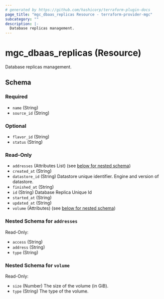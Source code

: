 ```yaml
---
# generated by https://github.com/hashicorp/terraform-plugin-docs
page_title: "mgc_dbaas_replicas Resource - terraform-provider-mgc"
subcategory: ""
description: |-
  Database replicas management.
---
```


# mgc_dbaas_replicas (Resource)

Database replicas management.



<!-- schema generated by tfplugindocs -->
## Schema

### Required

- `name` (String)
- `source_id` (String)

### Optional

- `flavor_id` (String)
- `status` (String)

### Read-Only

- `addresses` (Attributes List) (see [below for nested schema](#nestedatt--addresses))
- `created_at` (String)
- `datastore_id` (String) Datastore unique identifier. Engine and version of datastore.
- `finished_at` (String)
- `id` (String) Database Replica Unique Id
- `started_at` (String)
- `updated_at` (String)
- `volume` (Attributes) (see [below for nested schema](#nestedatt--volume))

<a id="nestedatt--addresses"></a>
### Nested Schema for `addresses`

Read-Only:

- `access` (String)
- `address` (String)
- `type` (String)


<a id="nestedatt--volume"></a>
### Nested Schema for `volume`

Read-Only:

- `size` (Number) The size of the volume (in GiB).
- `type` (String) The type of the volume.
